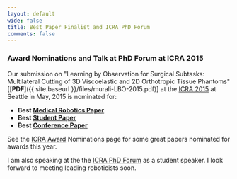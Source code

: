 ```yaml
---
layout: default
wide: false
title: Best Paper Finalist and ICRA PhD Forum  
comments: false
---
```


### **Award Nominations and Talk at PhD Forum at ICRA 2015**

Our submission on "Learning by Observation for Surgical Subtasks: Multilateral Cutting of 3D Viscoelastic and 2D Orthotropic Tissue Phantoms"[[**PDF**]({{ site.baseurl }}/files/murali-LBO-2015.pdf)] at the [ICRA 2015](icra2015.org) at Seattle in May, 2015 is nominated for:

- **Best [Medical Robotics Paper](http://icra2015.org/conference/awards#medical)**
- **Best [Student Paper ](http://icra2015.org/conference/awards#student)** 
- **Best [Conference Paper](http://icra2015.org/conference/awards#overall)**

See the [ICRA Award](http://icra2015.org/conference/awards) Nominations page for some  great papers nominated for awards this year.

I am also speaking at the the [ICRA PhD Forum](icra2015.org/contribute/call-for-participation-phd-forum) as a student speaker. I look forward to meeting leading roboticists soon.  
 
